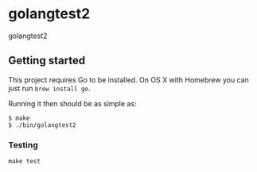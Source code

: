 # golangtest2

golangtest2

## Getting started

This project requires Go to be installed. On OS X with Homebrew you can just run `brew install go`.

Running it then should be as simple as:

```console
$ make
$ ./bin/golangtest2
```

### Testing

`make test`
